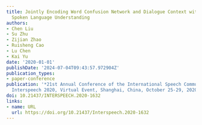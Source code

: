 ```yaml
---
title: Jointly Encoding Word Confusion Network and Dialogue Context with BERT for
  Spoken Language Understanding
authors:
- Chen Liu
- Su Zhu
- Zijian Zhao
- Ruisheng Cao
- Lu Chen
- Kai Yu
date: '2020-01-01'
publishDate: '2024-07-04T09:43:57.972904Z'
publication_types:
- paper-conference
publication: '*21st Annual Conference of the International Speech Communication Association,
  Interspeech 2020, Virtual Event, Shanghai, China, October 25-29, 2020*'
doi: 10.21437/INTERSPEECH.2020-1632
links:
- name: URL
  url: https://doi.org/10.21437/Interspeech.2020-1632
---
```

